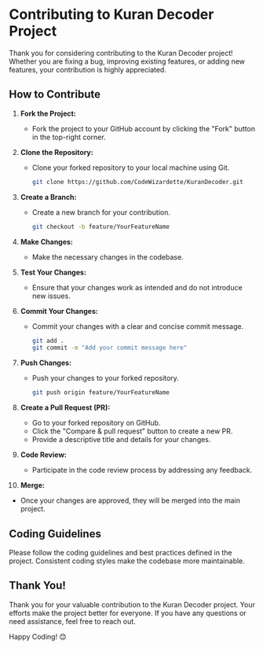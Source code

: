 # Contributing to Kuran Decoder Project

Thank you for considering contributing to the Kuran Decoder project! Whether you are fixing a bug, improving existing features, or adding new features, your contribution is highly appreciated.

## How to Contribute

1. **Fork the Project:**
   - Fork the project to your GitHub account by clicking the "Fork" button in the top-right corner.

2. **Clone the Repository:**
   - Clone your forked repository to your local machine using Git.
     ```bash
     git clone https://github.com/CodeWizardette/KuranDecoder.git
     ```

3. **Create a Branch:**
   - Create a new branch for your contribution.
     ```bash
     git checkout -b feature/YourFeatureName
     ```

4. **Make Changes:**
   - Make the necessary changes in the codebase.

5. **Test Your Changes:**
   - Ensure that your changes work as intended and do not introduce new issues.

6. **Commit Your Changes:**
   - Commit your changes with a clear and concise commit message.
     ```bash
     git add .
     git commit -m "Add your commit message here"
     ```

7. **Push Changes:**
   - Push your changes to your forked repository.
     ```bash
     git push origin feature/YourFeatureName
     ```

8. **Create a Pull Request (PR):**
   - Go to your forked repository on GitHub.
   - Click the "Compare & pull request" button to create a new PR.
   - Provide a descriptive title and details for your changes.

9. **Code Review:**
   - Participate in the code review process by addressing any feedback.

10. **Merge:**
   - Once your changes are approved, they will be merged into the main project.

## Coding Guidelines

Please follow the coding guidelines and best practices defined in the project. Consistent coding styles make the codebase more maintainable.

## Thank You!

Thank you for your valuable contribution to the Kuran Decoder project. Your efforts make the project better for everyone. If you have any questions or need assistance, feel free to reach out.

Happy Coding! 😊
